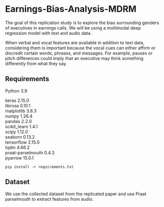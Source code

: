 # Earnings-Bias-Analysis-MDRM

The goal of this replication study is to explore the bias surrounding genders of executives in earnings calls. We will be using a multimodal deep regression model with text and audio data.

When verbal and vocal features are available in addition to text data, considering them is important because the vocal cues can either affirm or discredit certain words, phrases, and messages. For example, pauses or pitch differences could imply that an executive may think something differently from what they say.

## Requirements

Python 3.9

keras 2.15.0\
librosa 0.10.1\
matplotlib 3.8.3\
numpy 1.26.4\
pandas 2.2.0\
scikit_learn 1.4.1\
scipy 1.12.0\
seaborn 0.13.2\
tensorflow 2.15.0\
tqdm 4.66.2\
praat-parselmouth 0.4.3\
pyarrow 15.0.1

```
pip install -r requirements.txt
```

## Dataset
We use the collected dataset from the replicated paper and use Praat parselmouth to extract features from audio.